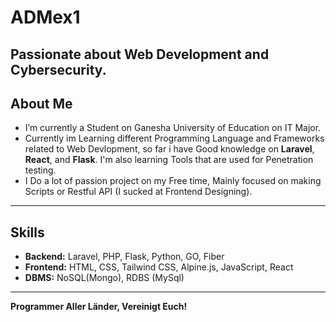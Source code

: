 # ADMex1  
Passionate about **Web Development** and **Cybersecurity**.
---

##  About Me
- I’m currently a Student on Ganesha University of Education on IT Major.
- Currently im Learning different Programming Language and Frameworks related to Web Devlopment, so far i have Good knowledge on **Laravel**, **React**, and **Flask**. I'm also learning Tools that are used for Penetration testing.
- I Do a lot of passion project on my Free time, Mainly focused on making Scripts or Restful API (I sucked at Frontend Designing).
---

##  Skills
- **Backend:** Laravel, PHP, Flask, Python, GO, Fiber
- **Frontend:** HTML, CSS, Tailwind CSS, Alpine.js, JavaScript, React
- **DBMS:** NoSQL(Mongo), RDBS (MySql)  
---
**Programmer Aller Länder, Vereinigt Euch!**

